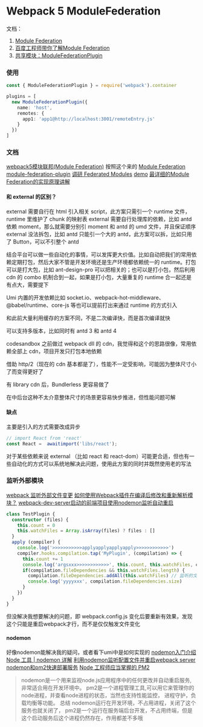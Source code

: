 # Webpack 5 ModuleFederation
文档：
1. [Module Federation](https://webpack.docschina.org/concepts/module-federation/)
2. [百度工程师带你了解Module Federation](https://baijiahao.baidu.com/s?id=1757137368593494033&wfr=spider&for=pc)
3. [共享模块：ModuleFederationPlugin](https://www.cnblogs.com/zcookies/p/16131326.html)


### 使用
```typescript
const { ModuleFederationPlugin } = require('webpack').container

plugins = [
  new ModuleFederationPlugin({
    name: 'host',
    remotes: {
      app1: 'app1@http://localhost:3001/remoteEntry.js'
    }
  })
]
```
### 文档
[webpack5模块联邦(Module Federation)](https://zhuanlan.zhihu.com/p/485148715) 按照这个来的
[Module Federation](https://webpack.docschina.org/concepts/module-federation/)
[module-federation-plugin](https://webpack.docschina.org/plugins/module-federation-plugin)
[调研 Federated Modules](https://mp.weixin.qq.com/s/sdIVsfmRlhDtT6DF2dmsJQ)
[demo](https://github.com/module-federation/module-federation-examples/)
[最详细的Module Federation的实现原理讲解](https://juejin.cn/post/7151281452716392462)

#### 和 external 的区别？
external 需要自行在 html 引入相关 script，此方案只需引一个 runtime 文件，runtime 里维护了 chunk 的映射表
external 需要自行处理库的依赖，比如 antd 依赖 moment，那么就需要分别引 moment 和 antd 的 umd 文件，并且保证顺序
external 没法拆包，比如 antd 只能引一个大的 antd，此方案可以拆，比如只用了 Button，可以不引整个 antd

结合平台可以做一些自动化的事情，可以发挥更大价值。比如自动把我们的常用依赖定期打包，然后大家不管是开发环境还是生产环境都依赖统一的 runtime。打包可以是打大包，比如 ant-design-pro 可以把相关的；也可以是打小包，然后利用 cdn 的 combo 机制合到一起，如果是打小包，大量重复的 runtime 合一起还是有点大，需要提下

Umi 内置的开发依赖比如 socket.io、webpack-hot-middleware、@babel/runtime、core-js 等也可以提前打出来通过 runtime 的方式引入

和此前大量利用缓存的方案不同，不是二次编译快，而是首次编译就快

可以支持多版本，比如同时有 antd 3 和 antd 4

codesandbox 之前做过 webpack dll 的 cdn，我觉得和这个的思路很像，常用依赖全部上 cdn，项目开发只打包本地依赖

借助 http/2（现在的 cdn 基本都是了），性能不一定受影响，可能因为整体尺寸小了而变得更好了

有 library cdn 后，Bundlerless 更容易做了

在中后台这种不太介意整体尺寸的场景更容易快步推进，但性能问题可解

#### 缺点
主要是引入的方式需要改成异步
```typescript
// import React from 'react'
const React =  awaitimport('libs/react');

```
对于某些依赖来说 external （比如 react 和 react-dom）可能更合适，但也有一些自动化的方式可以系统地解决此问题，使用此方案的同时并既然使用老的写法

### 监听外部模块
[webpack 监听外部文件变更](https://www.keisei.top/watch-external-files-webpack-plugin/)
[如何使用Webpack插件在编译后修改和重新解析模块？](https://www.php1.cn/detail/Webpack_ChaJian__b167e22a.html)
[webpack-dev-server启动的前端项目使用nodemon监听自动重启](https://blog.51cto.com/u_15713165/5459778)

```typescript
class TestPlugin {
  constructor (files) {
    this.count = 0
    this.watchFiles = Array.isArray(files) ? files : []
  }
  apply (compiler) {
    console.log('>>>>>>>>>>>applyapplyapplyapply>>>>>>>>>>>>')
    compiler.hooks.compilation.tap('MyPlugin', (compilation) => {
      this.count += 1
      console.log('argsxxx>>>>>>>>>>>>', this.count, this.watchFiles, compilation.fileDependencies)
      if(compilation.fileDependencies && this.watchFiles.length) {
        compilation.fileDependencies.addAll(this.watchFiles) // 监听的文件
        console.log('yyyyxxx', compilation.fileDependencies.size)
      }
    })
  }
}
```
但没解决我想要解决的问题，即 webpack.config.js 变化后要重新有效果，发现这个只能是重启webpack才行，而不是仅仅触发文件变化

#### nodemon
好像nodemon能解决我的疑问，或者看下umi中是如何实现的
[nodemon入门介绍](https://zhuanlan.zhihu.com/p/96720675)
[Node 工具 | nodemon 详解](https://www.jianshu.com/p/a35dfc72c6e6)
[利用nodemon监听配置文件并重启webpack server](https://zhuanlan.zhihu.com/p/409880360)
[nodemon和pm2快速部署服务](https://blog.csdn.net/bobo789456123/article/details/125584876)
[Node 工程师应当掌握的 PM2](https://baijiahao.baidu.com/s?id=1665037401501338559&wfr=spider&for=pc)
> nodemon是一个用来监视node.js应用程序中的任何更改并自动重启服务,非常适合用在开发环境中。
> pm2是一个进程管理工具,可以用它来管理你的node进程，并查看node进程的状态，当然也支持性能监控，
进程守护，负载均衡等功能。
> 总结
> nodemon运行在开发环境，不占用进程，关闭了这个服务也就关闭了，
> pm2是一个运行在服务端后台开发，不占用终端，但是这个启动服务后这个进程仍然存在，作用都差不多哦
